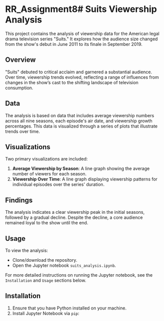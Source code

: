 # RR_Assignment8# Suits Viewership Analysis

This project contains the analysis of viewership data for the American legal drama television series "Suits." It explores how the audience size changed from the show's debut in June 2011 to its finale in September 2019.

## Overview

"Suits" debuted to critical acclaim and garnered a substantial audience. Over time, viewership trends evolved, reflecting a range of influences from changes in the show’s cast to the shifting landscape of television consumption.

## Data

The analysis is based on data that includes average viewership numbers across all nine seasons, each episode's air date, and viewership growth percentages. This data is visualized through a series of plots that illustrate trends over time.

## Visualizations

Two primary visualizations are included:
1. **Average Viewership by Season**: A line graph showing the average number of viewers for each season.
2. **Viewership Over Time**: A line graph displaying viewership patterns for individual episodes over the series' duration.

## Findings

The analysis indicates a clear viewership peak in the initial seasons, followed by a gradual decline. Despite the decline, a core audience remained loyal to the show until the end.

## Usage

To view the analysis:
- Clone/download the repository.
- Open the Jupyter notebook `suits_analysis.ipynb`.

For more detailed instructions on running the Jupyter notebook, see the `Installation` and `Usage` sections below.

## Installation

1. Ensure that you have Python installed on your machine.
2. Install Jupyter Notebook via `pip`:

